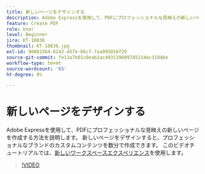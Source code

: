 ```yaml
---
title: 新しいページをデザインする
description: Adobe Expressを使用して、PDFにプロフェッショナルな見映えの新しいページを作成する方法を説明します
feature: Create PDF
role: User
level: Beginner
jira: KT-10836
thumbnail: KT-10836.jpg
exl-id: 900815b4-6242-457e-86cf-7aa995016f29
source-git-commit: fe13a7b01c0eab2ac4931396097d5114ec3104be
workflow-type: tm+mt
source-wordcount: '65'
ht-degree: 0%

---
```


# 新しいページをデザインする

Adobe Expressを使用して、PDFにプロフェッショナルな見映えの新しいページを作成する方法を説明します。 新しいページをデザインすると、プロフェッショナルなブランドのカスタムコンテンツを数分で作成できます。 このビデオチュートリアルでは、[新しいワークスペースエクスペリエンス](new-workspace.md)を使用します。

>[!VIDEO](https://video.tv.adobe.com/v/347331?quality=12&learn=on&hidetitle=true)
